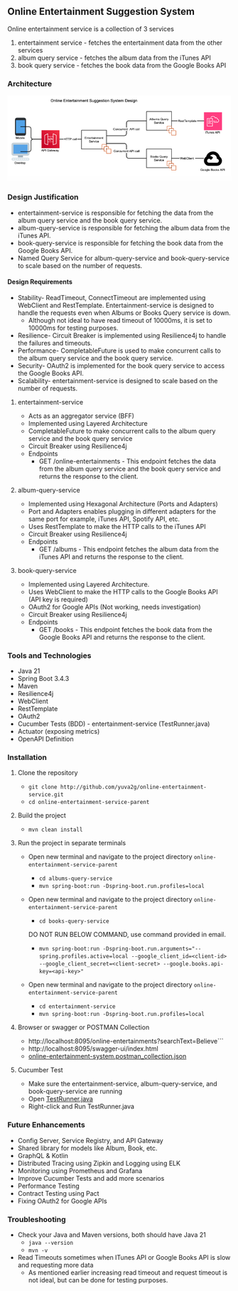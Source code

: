 ## Online Entertainment Suggestion System
Online entertainment service is a collection of 3 services 
1. entertainment service - fetches the entertainment data from the other services
2. album query service - fetches the album data from the iTunes API
3. book query service - fetches the book data from the Google Books API

### Architecture

![Architecture Diagram.png](Architecture%20Diagram.png)

### Design Justification
- entertainment-service is responsible for fetching the data from the album query service and the book query service.   
- album-query-service is responsible for fetching the album data from the iTunes API.
- book-query-service is responsible for fetching the book data from the Google Books API.
- Named Query Service for album-query-service and book-query-service to scale based on the number of requests.

#### Design Requirements
- Stability- ReadTimeout, ConnectTimeout are implemented using WebClient and RestTemplate. Entertainment-service is designed to handle the requests even when Albums or Books Query service is down.
  - Although not ideal to have read timeout of 10000ms, it is set to 10000ms for testing purposes.
- Resilience- Circuit Breaker is implemented using Resilience4j to handle the failures and timeouts.
- Performance- CompletableFuture is used to make concurrent calls to the album query service and the book query service.
- Security- OAuth2 is implemented for the book query service to access the Google Books API.
- Scalability- entertainment-service is designed to scale based on the number of requests.

1. entertainment-service
   - Acts as an aggregator service (BFF)
   - Implemented using Layered Architecture
   - CompletableFuture to make concurrent calls to the album query service and the book query service
   - Circuit Breaker using Resilience4j
   - Endpoints
        - GET /online-entertainments - This endpoint fetches the data from the album query service and the book query service and returns the response to the client.

2. album-query-service
    - Implemented using Hexagonal Architecture (Ports and Adapters)
    - Port and Adapters enables plugging in different adapters for the same port for example, iTunes API, Spotify API, etc.
    - Uses RestTemplate to make the HTTP calls to the iTunes API
    - Circuit Breaker using Resilience4j
    - Endpoints
        - GET /albums - This endpoint fetches the album data from the iTunes API and returns the response to the client.

3. book-query-service
    - Implemented using Layered Architecture.
    - Uses WebClient to make the HTTP calls to the Google Books API (API key is required)
    - OAuth2 for Google APIs (Not working, needs investigation) 
    - Circuit Breaker using Resilience4j
    - Endpoints
        - GET /books - This endpoint fetches the book data from the Google Books API and returns the response to the client.


### Tools and Technologies
- Java 21
- Spring Boot 3.4.3
- Maven
- Resilience4j
- WebClient
- RestTemplate
- OAuth2
- Cucumber Tests (BDD) - entertainment-service (TestRunner.java)
- Actuator (exposing metrics)
- OpenAPI Definition

### Installation
1. Clone the repository
   - ```git clone http://github.com/yuva2g/online-entertainment-service.git```
   - ```cd online-entertainment-service-parent```

2. Build the project
   - ```mvn clean install```

3. Run the project in separate terminals
   - Open new terminal and navigate to the project directory `online-entertainment-service-parent`
      - ```cd albums-query-service``` 
      - ```mvn spring-boot:run -Dspring-boot.run.profiles=local```

   - Open new terminal and navigate to the project directory `online-entertainment-service-parent`
      - ```cd books-query-service```
   
      DO NOT RUN BELOW COMMAND, use command provided in email.
      - ```mvn spring-boot:run -Dspring-boot.run.arguments="--spring.profiles.active=local --google_client_id=<client-id> --google_client_secret=<client-secret> --google.books.api-key=<api-key>"```

   - Open new terminal and navigate to the project directory `online-entertainment-service-parent`
      - ```cd entertainment-service```
      - ```mvn spring-boot:run -Dspring-boot.run.profiles=local```

4. Browser or swagger or POSTMAN Collection
    - http://localhost:8095/online-entertainments?searchText=Believe```
    - http://localhost:8095/swagger-ui/index.html
    - [online-entertainment-system.postman_collection.json](online-entertainment-system.postman_collection.json)

5. Cucumber Test
    - Make sure the entertainment-service, album-query-service, and book-query-service are running
    - Open [TestRunner.java](entertainment-service%2Fsrc%2Ftest%2Fjava%2Fcom%2Fmyhobbies%2Fonline%2Fentertainmentservice%2Frunner%2FTestRunner.java)
    - Right-click and Run TestRunner.java

### Future Enhancements
- Config Server, Service Registry, and API Gateway
- Shared library for models like Album, Book, etc.
- GraphQL & Kotlin
- Distributed Tracing using Zipkin and Logging using ELK
- Monitoring using Prometheus and Grafana
- Improve Cucumber Tests and add more scenarios
- Performance Testing
- Contract Testing using Pact
- Fixing OAuth2 for Google APIs

### Troubleshooting
- Check your Java and Maven versions, both should have Java 21 
  - ```java --version```
  - ```mvn -v```
- Read Timeouts sometimes when ITunes API or Google Books API is slow and requesting more data
  - As mentioned earlier increasing read timeout and request timeout is not ideal, but can be done for testing purposes.